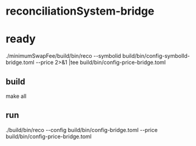# reconciliationSystem-bridge

# ready
./minimumSwapFee/build/bin/reco --symbolid build/bin/config-symbolId-bridge.toml --price 2>&1 |tee build/bin/config-price-bridge.toml

## build
make all
## run
./build/bin/reco --config build/bin/config-bridge.toml --price build/bin/config-price-bridge.toml
